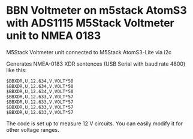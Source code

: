 # BBN Voltmeter on m5stack AtomS3 with ADS1115 M5Stack Voltmeter unit to NMEA 0183


M5Stack Voltmeter unit connected to M5Stack AtomS3-Lite via i2c

Generates NMEA-0183 XDR sentences (USB Serial with baud rate 4800) like this:

````
$BBXDR,U,12.634,V,VOLT*50
$BBXDR,U,12.634,V,VOLT*50
$BBXDR,U,12.634,V,VOLT*50
$BBXDR,U,12.633,V,VOLT*57
$BBXDR,U,12.633,V,VOLT*57
$BBXDR,U,12.633,V,VOLT*57
$BBXDR,U,12.633,V,VOLT*57
````

The code is set up to measure 12 V circuits. You can easily modify it for other voltage ranges.
